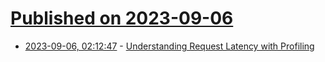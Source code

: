 # [Published on 2023-09-06](index.md)

* [2023-09-06, 02:12:47](https://lobste.rs/s/a05jcz/understanding_request_latency_with) - [Understanding Request Latency with Profiling](https://richardstartin.github.io/posts/wallclock-profiler)
